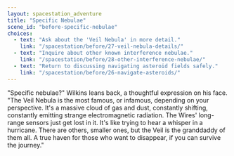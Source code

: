 ```yaml
---
layout: spacestation_adventure
title: "Specific Nebulae"
scene_id: "before-specific-nebulae"
choices:
  - text: "Ask about the 'Veil Nebula' in more detail."
    link: "/spacestation/before/27-veil-nebula-details/"
  - text: "Inquire about other known interference nebulae."
    link: "/spacestation/before/28-other-interference-nebulae/"
  - text: "Return to discussing navigating asteroid fields safely."
    link: "/spacestation/before/26-navigate-asteroids/"
---
```


"Specific nebulae?" Wilkins leans back, a thoughtful expression on his face. "The Veil Nebula is the most famous, or infamous, depending on your perspective. It's a massive cloud of gas and dust, constantly shifting, constantly emitting strange electromagnetic radiation. The Wires' long-range sensors just get lost in it. It's like trying to hear a whisper in a hurricane. There are others, smaller ones, but the Veil is the granddaddy of them all. A true haven for those who want to disappear, if you can survive the journey."
